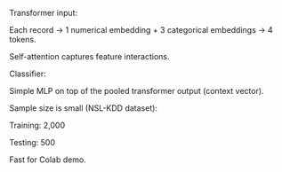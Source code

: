 Transformer input:

Each record → 1 numerical embedding + 3 categorical embeddings → 4 tokens.

Self-attention captures feature interactions.

Classifier:

Simple MLP on top of the pooled transformer output (context vector).

Sample size is small (NSL-KDD dataset):

Training: 2,000

Testing: 500

Fast for Colab demo.
